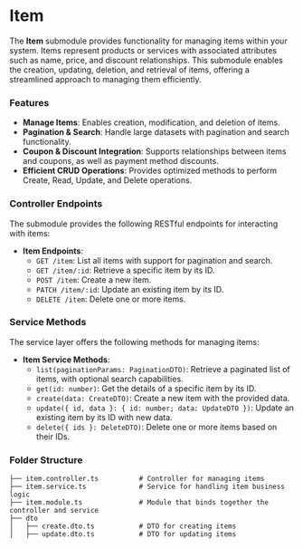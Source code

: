 # Item

The **Item** submodule provides functionality for managing items within your system. Items represent products or services with associated attributes such as name, price, and discount relationships. This submodule enables the creation, updating, deletion, and retrieval of items, offering a streamlined approach to managing them efficiently.

### Features

- **Manage Items**: Enables creation, modification, and deletion of items.
- **Pagination & Search**: Handle large datasets with pagination and search functionality.
- **Coupon & Discount Integration**: Supports relationships between items and coupons, as well as payment method discounts.
- **Efficient CRUD Operations**: Provides optimized methods to perform Create, Read, Update, and Delete operations.

### Controller Endpoints

The submodule provides the following RESTful endpoints for interacting with items:

- **Item Endpoints**:
  - `GET /item`: List all items with support for pagination and search.
  - `GET /item/:id`: Retrieve a specific item by its ID.
  - `POST /item`: Create a new item.
  - `PATCH /item/:id`: Update an existing item by its ID.
  - `DELETE /item`: Delete one or more items.

### Service Methods

The service layer offers the following methods for managing items:

- **Item Service Methods**:
  - `list(paginationParams: PaginationDTO)`: Retrieve a paginated list of items, with optional search capabilities.
  - `get(id: number)`: Get the details of a specific item by its ID.
  - `create(data: CreateDTO)`: Create a new item with the provided data.
  - `update({ id, data }: { id: number; data: UpdateDTO })`: Update an existing item by its ID with new data.
  - `delete({ ids }: DeleteDTO)`: Delete one or more items based on their IDs.

### Folder Structure

```plaintext
├── item.controller.ts          # Controller for managing items
├── item.service.ts             # Service for handling item business logic
├── item.module.ts              # Module that binds together the controller and service
├── dto
│   ├── create.dto.ts           # DTO for creating items
│   ├── update.dto.ts           # DTO for updating items
```

